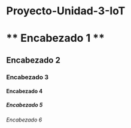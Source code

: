 # Proyecto-Unidad-3-IoT

# ** Encabezado 1 **
## Encabezado 2
### Encabezado 3
#### Encabezado 4
##### Encabezado 5
###### Encabezado 6
